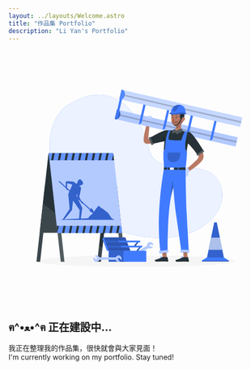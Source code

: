 ```yaml
---
layout: ../layouts/Welcome.astro
title: "作品集 Portfolio"
description: "Li Yan's Portfolio"
---
```


<div class="flex flex-col items-center justify-center min-h-[70vh] text-center">
  <div>
    <svg xmlns="http://www.w3.org/2000/svg" class="size-64 mx-auto" viewBox="0 0 500 500"><g id="freepik--background-simple--inject-61"><path d="M119.69,107.47c94.82-55.25,140.56,27.59,156.36,89.92s119.67,4,141,73.19c17,55.25-60.93,133.64-205.63,84.64S51.62,147.13,119.69,107.47Z" style="fill:#407BFF"/><path d="M119.69,107.47c94.82-55.25,140.56,27.59,156.36,89.92s119.67,4,141,73.19c17,55.25-60.93,133.64-205.63,84.64S51.62,147.13,119.69,107.47Z" style="fill:#fff;opacity:0.9;isolation:isolate"/></g><g id="freepik--Shadow--inject-61"><ellipse id="freepik--path--inject-61" cx="250" cy="416.24" rx="193.89" ry="11.32" style="fill:#f5f5f5"/></g><g id="freepik--Cone--inject-61"><polygon points="422.16 408.93 408.32 340 403.35 340 389.17 408.93 379 415.16 379 417 432 417 432 415.16 422.16 408.93" style="fill:#407BFF"/><rect x="379.33" y="415.16" width="53" height="2.32" style="opacity:0.2;isolation:isolate"/><polygon points="408.32 340.41 403.35 340.41 389.34 409.13 422.33 409.13 408.32 340.41" style="opacity:0.2;isolation:isolate"/><polygon points="419.29 394 392.47 394 397.3 370 414.41 370 419.2 393.54 419.29 394" style="fill:#fff;opacity:0.6000000000000001;isolation:isolate"/></g><g id="freepik--Character--inject-61"><g id="freepik--group--inject-61"><path d="M283.17,172.7l-8.84,3.3c-.66-.5,2.67-30.5,2.67-30.5l-5.36-.79s-9.06,31.16-6,37.46c4,8.16,21.66,0,21.66,0Z" style="fill:#b97964"/><rect x="319.84" y="33.73" width="18.36" height="242.24" transform="translate(553.65 -131.12) rotate(102.95)" style="fill:#407BFF"/><rect x="319.84" y="33.73" width="18.36" height="242.24" transform="translate(553.65 -131.12) rotate(102.95)" style="fill:#fff;opacity:0.6000000000000001;isolation:isolate"/><rect x="327.56" y="33.73" width="2.93" height="242.24" transform="translate(553.65 -131.11) rotate(102.95)" style="opacity:0.2;isolation:isolate"/><path d="M219,129.56h0a11.07,11.07,0,0,0-3.28-10.63l-.4-.37-2-.47a.73.73,0,0,0-.87.55l-4.1,17.87a.72.72,0,0,0,.54.87l2,.47.53-.16A11.08,11.08,0,0,0,219,129.56Z" style="fill:#407BFF"/><path d="M219,129.56h0a11.07,11.07,0,0,0-3.28-10.63l-.4-.37-2-.47a.73.73,0,0,0-.87.55l-4.1,17.87a.72.72,0,0,0,.54.87l2,.47.53-.16A11.08,11.08,0,0,0,219,129.56Z" style="opacity:0.2;isolation:isolate"/><path d="M260.8,144.33l11.74-51.09-4.32-1-12.39,53.89a.94.94,0,0,0,.71,1.13h0a.94.94,0,0,0,.76-.15l3.12-2.23A1,1,0,0,0,260.8,144.33Z" style="fill:#407BFF"/><path d="M307.2,155,319,103.91l-4.33-1-12.38,53.89a.94.94,0,0,0,.7,1.13h0a.93.93,0,0,0,.76-.15l3.13-2.23A1,1,0,0,0,307.2,155Z" style="fill:#407BFF"/><path d="M353.61,165.67l11.74-51.09-4.32-1-12.39,53.89a.94.94,0,0,0,.71,1.13h0a1,1,0,0,0,.76-.15l3.13-2.24A1,1,0,0,0,353.61,165.67Z" style="fill:#407BFF"/><path d="M400,176.33l11.74-51.08-4.32-1-12.39,53.89a1,1,0,0,0,.71,1.14h0a.94.94,0,0,0,.76-.16l3.12-2.23A1,1,0,0,0,400,176.33Z" style="fill:#407BFF"/><rect x="328.76" y="-5.08" width="18.36" height="242.24" transform="translate(526.74 -187.32) rotate(102.95)" style="fill:#407BFF"/><rect x="328.76" y="-5.08" width="18.36" height="242.24" transform="translate(526.74 -187.32) rotate(102.95)" style="fill:#fff;opacity:0.7000000000000001;isolation:isolate"/><rect x="336.48" y="-5.08" width="2.93" height="242.24" transform="translate(526.75 -187.32) rotate(102.95)" style="opacity:0.2;isolation:isolate"/><path d="M214.39,133.66,226.49,81l-4.32-1-12.75,55.46a1,1,0,0,0,.71,1.14h0a.94.94,0,0,0,.76-.16l3.13-2.23A1,1,0,0,0,214.39,133.66Z" style="fill:#407BFF"/><path d="M227.92,90.75h0a11.09,11.09,0,0,0-3.29-10.63l-.4-.37-2-.47a.72.72,0,0,0-.87.54L217.22,97.7a.72.72,0,0,0,.54.87l2,.46.52-.15A11.11,11.11,0,0,0,227.92,90.75Z" style="fill:#407BFF"/><path d="M227.92,90.75h0a11.09,11.09,0,0,0-3.29-10.63l-.4-.37-2-.47a.72.72,0,0,0-.87.54L217.22,97.7a.72.72,0,0,0,.54.87l2,.46.52-.15A11.11,11.11,0,0,0,227.92,90.75Z" style="fill:#fff;opacity:0.1;isolation:isolate"/><path d="M312.25,180a8,8,0,0,0-1.59,0,96.51,96.51,0,0,0-11.46,2c-8.58,1.81-18,4.24-18,4.24L277,174s27.67-16,32.16-14.69C309.16,159.31,316.67,180.67,312.25,180Z" style="fill:#263238"/><path d="M375.75,192.45s7.42,8.55,6.58,19.55-28.77,28-28.77,28L350,234.5s22.25-18.75,22.75-22.5-4.62-12-4.62-12Z" style="fill:#b97964"/><path d="M351,232.58s4.55,6.1,4.33,6.88-3.9,3.07-3.9,3.07.62,3.64.62,4.3c0,1.63-2.91,3.67-3.66,3.17-2.69-1.8-3.67-6.67-4.17-8.9S349.69,231.91,351,232.58Z" style="fill:#407BFF"/><path d="M351,232.58s4.55,6.1,4.33,6.88-3.9,3.07-3.9,3.07.62,3.64.62,4.3c0,1.63-2.91,3.67-3.66,3.17-2.69-1.8-3.67-6.67-4.17-8.9S349.69,231.91,351,232.58Z" style="fill:#fff;opacity:0.7000000000000001;isolation:isolate"/><polygon points="310.48 410.03 302.37 410.88 300.85 393.39 308.96 392.53 310.48 410.03" style="fill:#b97964"/><polygon points="350.96 409.44 343.1 409.44 342.45 391.23 350.32 391.23 350.96 409.44" style="fill:#b97964"/><path d="M342,408.53h9.55a.68.68,0,0,1,.67.54l1.55,7a1.18,1.18,0,0,1-1.15,1.4c-3.09-.05-5.34-.24-9.22-.24-2.39,0-9.6.25-12.9.25s-3.73-3.26-2.38-3.56c6.06-1.32,10.62-3.15,12.56-4.89A1.89,1.89,0,0,1,342,408.53Z" style="fill:#263238"/><path d="M339.41,409.91a2.38,2.38,0,0,1-1.51-.4,1.12,1.12,0,0,1-.39-1,.55.55,0,0,1,.32-.52c.87-.45,3.41,1.11,3.69,1.29a.16.16,0,0,1,.09.18.19.19,0,0,1-.14.16A9.47,9.47,0,0,1,339.41,409.91Zm-1.17-1.63a.4.4,0,0,0-.24.05c-.05,0-.11.07-.12.22a.77.77,0,0,0,.25.67,3.82,3.82,0,0,0,2.8.14A7.5,7.5,0,0,0,338.24,408.28Z" style="fill:#407BFF"/><path d="M341.42,409.63h-.09c-.81-.44-2.38-2.17-2.22-3a.61.61,0,0,1,.6-.49,1,1,0,0,1,.79.24c.91.74,1.1,3,1.11,3.11a.2.2,0,0,1-.09.17A.17.17,0,0,1,341.42,409.63Zm-1.58-3.19h-.09c-.24,0-.26.14-.27.19-.1.51.9,1.82,1.71,2.43a4.38,4.38,0,0,0-.93-2.46A.61.61,0,0,0,339.84,406.44Z" style="fill:#407BFF"/><path d="M301.51,408.28h9.55a.68.68,0,0,1,.67.54l1.55,7a1.18,1.18,0,0,1-1.15,1.4c-3.09-.05-5.34-.24-9.22-.24-2.39,0-9.6.25-12.9.25s-3.73-3.26-2.38-3.56c6.06-1.32,10.62-3.15,12.56-4.89A1.89,1.89,0,0,1,301.51,408.28Z" style="fill:#263238"/><path d="M298.91,409.66a2.38,2.38,0,0,1-1.51-.4,1.12,1.12,0,0,1-.39-1,.55.55,0,0,1,.32-.52c.87-.45,3.41,1.11,3.69,1.29a.16.16,0,0,1,.09.18.19.19,0,0,1-.14.16A9.47,9.47,0,0,1,298.91,409.66ZM297.74,408a.4.4,0,0,0-.24.05c-.05,0-.11.07-.12.22a.77.77,0,0,0,.25.67,3.82,3.82,0,0,0,2.8.14A7.5,7.5,0,0,0,297.74,408Z" style="fill:#407BFF"/><path d="M300.92,409.38h-.09c-.81-.44-2.38-2.17-2.22-3a.61.61,0,0,1,.6-.49,1,1,0,0,1,.79.24c.91.74,1.1,3,1.11,3.11a.2.2,0,0,1-.09.17A.17.17,0,0,1,300.92,409.38Zm-1.58-3.19h-.09c-.24,0-.26.14-.27.19-.1.51.9,1.82,1.71,2.43a4.38,4.38,0,0,0-.93-2.46A.61.61,0,0,0,299.34,406.19Z" style="fill:#407BFF"/><polygon points="308.96 392.53 300.85 393.39 301.64 402.41 309.75 401.56 308.96 392.53" style="opacity:0.2;isolation:isolate"/><polygon points="350.32 391.24 342.45 391.24 342.79 400.63 350.66 400.63 350.32 391.24" style="opacity:0.2;isolation:isolate"/><path d="M347.07,231.5H305.35c-4,21.66-16.38,98.32-7.47,166.63L312,396.38s-1.31-90.68,11.16-124.2c1.44,17.94,3.14,37,4.62,47.18,3.63,25,11.4,79.64,11.4,79.64h14.38s-2.94-52.3-4.3-76.87C347.77,295.46,347.13,237,347.07,231.5Z" style="fill:#407BFF"/><path d="M323.16,272.18a111.8,111.8,0,0,0-4.66,18.05c-1.17-16,3.5-32.9,3.5-32.9Z" style="opacity:0.2;isolation:isolate"/><polygon points="296.26 401.42 313.74 398.82 313.21 393.98 295.02 396.36 296.26 401.42" style="fill:#407BFF"/><polygon points="296.26 401.42 313.74 398.82 313.21 393.98 295.02 396.36 296.26 401.42" style="fill:#fff;opacity:0.6000000000000001;isolation:isolate"/><polygon points="337.45 399.12 354.41 399.12 354.41 394.05 336.81 393.72 337.45 399.12" style="fill:#407BFF"/><polygon points="337.45 399.12 354.41 399.12 354.41 394.05 336.81 393.72 337.45 399.12" style="fill:#fff;opacity:0.6000000000000001;isolation:isolate"/><polygon points="305 232 347 232 347 237 304.46 236.48 305 232" style="fill:#263238"/><rect x="332" y="229.75" width="1.5" height="8.88" style="fill:#407BFF"/><rect x="310.75" y="229.75" width="1.5" height="8.88" style="fill:#407BFF"/><path d="M310.66,180a96.51,96.51,0,0,0-11.46,2c1.55-6.7,9.8-12.18,9.8-12.18Z" style="opacity:0.2;isolation:isolate"/><rect x="316.38" y="231.13" width="7.77" height="5.6" style="fill:#fff"/><path d="M355.47,163.05s-1.27,6.38-2.82,15.65c-.7,4.21-1.46,9-2.19,14.09-1.88,13.12-3.54,28.05-3.39,39.21H305s-2.73-46.89,4.16-72.69C309.16,159.31,335.7,158.06,355.47,163.05Z" style="fill:#263238"/><path d="M340.38,160.25c-3.83,3.48-13.21,2.19-13.21,2.19s-5.86-1.6-4.63-3.43c3.45-.57,5.12-2.18,5.81-4.24a10,10,0,0,0,.35-3.94,20.71,20.71,0,0,0-.29-2.2L340,140C338.49,145.71,336.63,156.14,340.38,160.25Z" style="fill:#b97964"/><path d="M337.33,145.5c-.46,7-6.18,8.88-9,9.27a10,10,0,0,0,.35-3.94Z" style="opacity:0.2;isolation:isolate"/><path d="M338.67,155.83l-11.09,5-.65-4-4.07,1.43a3.33,3.33,0,0,0-2.22,3.51l.45,4.4,5.63-3.08,2.8,4,13.32-6.41Z" style="fill:#263238"/><path d="M338.67,155.83l-11.09,5-.65-4-4.07,1.43a3.33,3.33,0,0,0-2.22,3.51l.45,4.4,5.63-3.08,2.8,4,13.32-6.41Z" style="fill:#fff;opacity:0.2;isolation:isolate"/><path d="M351.16,162.08s-9.81,33-1.15,38.92c0,0-1.2,27.14-2.93,31A388.2,388.2,0,0,1,305,232a232.21,232.21,0,0,1-1.33-31s3.16-4,3.16-7S308.66,167,314.66,159H318s-4.83,9.83-4.17,18.5c0,0,14.67,2.5,25.34,1,0,0,3.16-11.67,6.66-17.5Z" style="fill:#407BFF"/><path d="M312.25,203H337s1.5,20.33-15.52,19C308.47,221,312.25,203,312.25,203Z" style="opacity:0.2;isolation:isolate"/><path d="M320.48,121.7s-3.31,10.45,1.72,15.46,8.17-14.91,8.17-14.91Z" style="fill:#263238"/><path d="M338.88,146.34a11.64,11.64,0,0,1-1.52,1.92,9.83,9.83,0,0,1-11.75,2,11,11,0,0,1-5.38-6,10.23,10.23,0,0,1-.35-1.11,22.46,22.46,0,0,1-.53-2.8c-.91-6.93.61-16.16,7.26-19a10.64,10.64,0,0,1,14,5.58,10.51,10.51,0,0,1,.85,4.89C341.15,138.45,341.21,142.74,338.88,146.34Z" style="fill:#b97964"/><path d="M338.88,146.34a11.64,11.64,0,0,1-1.52,1.92,9.83,9.83,0,0,1-11.75,2,11,11,0,0,1-5.38-6,10.23,10.23,0,0,1-.35-1.11,22.46,22.46,0,0,1-.53-2.8,9.36,9.36,0,0,0,3.79,1.25,3.52,3.52,0,0,1,2.55.75c2.52-1.51,6.58-1.59,8.45-2.06s2.36-7.7,2.36-7.7l2.38,2.61C339.91,139.93,339.8,143.6,338.88,146.34Z" style="opacity:0.1;isolation:isolate"/><path d="M329.66,134.2c0,.62-.32,1.15-.74,1.15s-.76-.51-.77-1.14.33-1.15.74-1.15S329.64,133.55,329.66,134.2Z" style="fill:#263238"/><path d="M322.49,134.29c.05.63-.33,1.15-.74,1.15s-.75-.51-.77-1.14.33-1.15.74-1.15S322.48,133.69,322.49,134.29Z" style="fill:#263238"/><path d="M324.77,134.57a22.55,22.55,0,0,1-3,5.46,3.65,3.65,0,0,0,3.06.53Z" style="fill:#a24e3f"/><path d="M331.85,131.85a.4.4,0,0,1-.36-.14,3,3,0,0,0-2.4-1.22.36.36,0,0,1-.4-.34.37.37,0,0,1,.33-.4h0a3.69,3.69,0,0,1,3,1.5.37.37,0,0,1-.05.52h0A.48.48,0,0,1,331.85,131.85Z" style="fill:#263238"/><path d="M325.94,143.83h0a5.67,5.67,0,0,0,5-1.77.19.19,0,0,0-.29-.26h0a5.46,5.46,0,0,1-4.62,1.62.21.21,0,0,0-.22.16v0a.19.19,0,0,0,.16.22Z" style="fill:#263238"/><path d="M319.38,131.86a.42.42,0,0,1-.22,0,.38.38,0,0,1-.19-.49h0a3.68,3.68,0,0,1,2.65-2.13.38.38,0,0,1,.42.32h0a.39.39,0,0,1-.32.42h0a3,3,0,0,0-2.07,1.71A.4.4,0,0,1,319.38,131.86Z" style="fill:#263238"/><path d="M335.61,122.23l-.54,3.41a2.56,2.56,0,0,1,1.17,3.27c-1.21,2.84.28,7.38,2.43,9.24,0,0,.11-1.25,1.15-.92s.53,6.83-1.63,9.87c0,0,3.21-2.7,5.2-9.48,1.84-6.26,2.23-11.52,1-14Z" style="fill:#263238"/><path d="M344.25,124.6s3.47-5.36-5.87-8.18-15.84,1.19-15.84,1.19-6.08,7.26,2,8.45C332.47,127.21,344.25,124.6,344.25,124.6Z" style="fill:#263238"/><path d="M345.63,138.32a7.41,7.41,0,0,1-4.2,3.8c-2.45.86-3.84-1.3-3.3-3.7.49-2.14,2.35-5.22,4.89-5S346.64,136.13,345.63,138.32Z" style="fill:#b97964"/><path d="M340.43,125.35s-2.72,25.89-15.87,24.18l1.58,1.07s11.82,1.69,16-25Z" style="fill:#263238"/><path d="M340.43,125.35s-2.72,25.89-15.87,24.18l1.58,1.07s11.82,1.69,16-25Z" style="opacity:0.2;isolation:isolate"/><path d="M346.76,127.53c-3.88-1-16.51,1.11-22.45.85s-7.87-1.23-8.84-2.07,2.59-2,2.59-2,.47-9,7.85-13.12h0a16.92,16.92,0,0,1,7.29-2,14.46,14.46,0,0,1,5.73.65c8.92,3,8.24,15,8.24,15S350.65,128.48,346.76,127.53Z" style="fill:#407BFF"/><path d="M346.76,127.53c-3.88-1-16.51,1.11-22.45.85s-7.87-1.23-8.84-2.07,2.59-2,2.59-2,3.71,2.54,7.51,1.82,14.75-3.71,21.61-1.29C347.18,124.89,350.65,128.48,346.76,127.53Z" style="opacity:0.2;isolation:isolate"/><path d="M338.94,109.85c-3.79.61-7,4.09-8.44,7.36-1.94,4.33-8.71,9.17-7.84-.4a7.6,7.6,0,0,1,3.25-5.57h0a16.92,16.92,0,0,1,7.29-2A14.46,14.46,0,0,1,338.94,109.85Z" style="opacity:0.2;isolation:isolate"/><polygon points="284.37 187.24 277.79 171.94 274.93 174.03 280.23 188.04 284.37 187.24" style="fill:#263238"/><polygon points="284.37 187.24 277.79 171.94 274.93 174.03 280.23 188.04 284.37 187.24" style="fill:#fff;opacity:0.2;isolation:isolate"/><path d="M272.54,132.45s-.37,2.81.79,3.1a47.63,47.63,0,0,0,6.32,1.33c1,0,1.68-4,1.68-4.43S273.41,129.56,272.54,132.45Z" style="fill:#407BFF"/><path d="M272.54,132.45s-.37,2.81.79,3.1a47.63,47.63,0,0,0,6.32,1.33c1,0,1.68-4,1.68-4.43S273.41,129.56,272.54,132.45Z" style="fill:#fff;opacity:0.7000000000000001;isolation:isolate"/><path d="M352.65,178.7c-.7,4.21-1.46,9-2.19,14.09-3.3-6.07-.67-16.17-.67-16.17Z" style="opacity:0.2;isolation:isolate"/><path d="M355.47,163.05s5.91,1.95,26.86,36.28l-12.08,7.42S355.13,186,351.16,185C351.16,185,346.19,167.88,355.47,163.05Z" style="fill:#263238"/><polygon points="381.75 197.17 368.13 206.75 370.75 209.13 383.38 201.05 381.75 197.17" style="fill:#263238"/><polygon points="381.75 197.17 368.13 206.75 370.75 209.13 383.38 201.05 381.75 197.17" style="fill:#fff;opacity:0.2;isolation:isolate"/></g></g><g id="freepik--Sign--inject-61"><polygon points="54.82 417.48 62.05 417.48 78.72 266.64 71.49 266.64 54.82 417.48" style="fill:#263238"/><polygon points="74.13 308.07 68.34 360.3 62.05 417 54.82 417 61.11 360.26 67.45 303 67.46 303 74.13 308.07" style="fill:#fff;opacity:0.1;isolation:isolate"/><polygon points="174.01 417.48 181.23 417.48 197.9 266.64 190.68 266.64 174.01 417.48" style="fill:#263238"/><polygon points="184.22 390.23 181.23 417 174.01 417 177.55 385.12 184.22 390.23" style="fill:#fff;opacity:0.1;isolation:isolate"/><polygon points="61.11 360.58 187.57 360.58 204.87 204.06 78.41 204.06 61.11 360.58" style="fill:#263238"/><polygon points="144.25 361 61.11 361 67.46 303.36 74.13 308.46 144.25 361" style="fill:#fff;opacity:0.1;isolation:isolate"/><polygon points="228.87 417.48 221.64 417.48 204.97 266.64 212.19 266.64 228.87 417.48" style="fill:#263238"/><polygon points="228.87 417.48 221.64 417.48 204.97 266.64 212.19 266.64 228.87 417.48" style="fill:#fff;opacity:0.2;isolation:isolate"/><polygon points="109.68 417.48 102.46 417.48 85.79 266.64 93.01 266.64 109.68 417.48" style="fill:#263238"/><polygon points="109.68 417.48 102.46 417.48 85.79 266.64 93.01 266.64 109.68 417.48" style="fill:#fff;opacity:0.2;isolation:isolate"/><polygon points="222.58 360.58 96.12 360.58 78.82 204.06 205.28 204.06 222.58 360.58" style="fill:#407BFF"/><polygon points="222.58 360.58 96.12 360.58 78.82 204.06 205.28 204.06 222.58 360.58" style="fill:#fff;opacity:0.6000000000000001;isolation:isolate"/><polygon points="205.24 204 206.79 218 80.38 218 78.83 204 205.24 204" style="fill:#407BFF"/><polygon points="205.24 204 206.79 218 80.38 218 78.83 204 205.24 204" style="fill:#fff;opacity:0.2;isolation:isolate"/><polygon points="90.42 204 87.71 217.93 87.7 218 83.48 218 83.49 217.93 86.2 204 90.42 204" style="fill:#263238"/><polygon points="103.67 204 100.95 217.93 100.94 218 96.72 218 96.73 217.93 99.45 204 103.67 204" style="fill:#263238"/><polygon points="116.91 204 114.2 217.93 114.19 218 109.97 218 109.98 217.93 112.69 204 116.91 204" style="fill:#263238"/><polygon points="130.16 204 127.44 217.93 127.43 218 123.22 218 123.24 217.93 125.95 204 130.16 204" style="fill:#263238"/><polygon points="143.41 204 140.7 217.93 140.69 218 136.47 218 136.48 217.93 139.19 204 143.41 204" style="fill:#263238"/><polygon points="156.66 204 153.94 217.93 153.93 218 149.72 218 149.73 217.93 152.44 204 156.66 204" style="fill:#263238"/><polygon points="169.9 204 167.19 217.93 167.18 218 162.97 218 162.98 217.93 165.69 204 169.9 204" style="fill:#263238"/><polygon points="183.16 204 180.44 217.93 180.43 218 176.22 218 176.23 217.93 178.94 204 183.16 204" style="fill:#263238"/><polygon points="196.4 204 193.69 217.93 193.68 218 189.46 218 189.47 217.93 192.19 204 196.4 204" style="fill:#263238"/><polygon points="205.42 205.61 206.79 218 202.74 218 205.42 205.61" style="fill:#263238"/><polygon points="96.19 361 94.64 347 221.05 347 222.59 361 96.19 361" style="fill:#407BFF"/><polygon points="96.19 361 94.64 347 221.05 347 222.59 361 96.19 361" style="fill:#fff;opacity:0.2;isolation:isolate"/><polygon points="211.01 361 213.72 347.07 213.73 347 217.95 347 217.94 347.07 215.22 361 211.01 361" style="fill:#263238"/><polygon points="197.76 361 200.48 347.07 200.49 347 204.7 347 204.69 347.07 201.98 361 197.76 361" style="fill:#263238"/><polygon points="184.52 361 187.23 347.07 187.24 347 191.46 347 191.45 347.07 188.73 361 184.52 361" style="fill:#263238"/><polygon points="171.27 361 173.99 347.07 174 347 178.2 347 178.19 347.07 175.48 361 171.27 361" style="fill:#263238"/><polygon points="158.02 361 160.73 347.07 160.74 347 164.96 347 164.95 347.07 162.23 361 158.02 361" style="fill:#263238"/><polygon points="144.77 361 147.49 347.07 147.5 347 151.71 347 151.7 347.07 148.99 361 144.77 361" style="fill:#263238"/><polygon points="131.53 361 134.24 347.07 134.25 347 138.46 347 138.45 347.07 135.73 361 131.53 361" style="fill:#263238"/><polygon points="118.27 361 120.98 347.07 121 347 125.21 347 125.2 347.07 122.49 361 118.27 361" style="fill:#263238"/><polygon points="105.03 361 107.74 347.07 107.75 347 111.97 347 111.95 347.07 109.24 361 105.03 361" style="fill:#263238"/><polygon points="96.01 359.39 94.64 347 98.69 347 96.01 359.39" style="fill:#263238"/><polygon points="127.63 260.16 117.28 284.56 119.86 313.63 105.82 335 108.83 335 124.35 315.87 126.53 297.13 139.55 316 138.19 335 141.34 335 144.65 311.86 132.96 287.46 141.78 270.97 127.63 260.16" style="fill:#407BFF"/><path d="M133.33,267s2.06-10.65,6.23-11.66c1.48-.36,6.7,4.68,6.67,8.23S135,269.16,135,269.16Z" style="fill:#407BFF"/><path d="M127.63,260.16s-12.69-1-14.46-.49-.44,13.52-.44,13.52l2.1.57s-.13-10.71.51-10.7,11.57,3.15,11.57,3.15Z" style="fill:#407BFF"/><path d="M141.79,270.94c1.43,1.06-3,19.11-3,19.11l4.35,9.46-1,.63s-6.27-8-7-9.75c-1.48-3.46,1.24-15.27,1.24-15.27Z" style="fill:#407BFF"/><polygon points="161.37 317.3 162.43 315.82 99.67 258.79 98.61 260.26 161.37 317.3" style="fill:#407BFF"/><path d="M162.18,312.06l-3.72,4.67s5.24,5.66,9.59,5.33C168.05,322.06,168,317.89,162.18,312.06Z" style="fill:#407BFF"/><path d="M142.22,298.68s3.64,1.07,3.48,2.05-.71,2.5-1.33,2.58-2.27-3.17-2.27-3.17Z" style="fill:#407BFF"/><path d="M112.9,272s-.58,1.7,1.29,3.61,2.68,0,2.68,0Z" style="fill:#407BFF"/><path d="M100.54,335H208l-5.88-2.8s-5.73-9.91-8.84-12.16-9.37-7.61-11.39-8-2.76-4.35-4.71-4.35-11.67,14.34-11.67,14.34a11.74,11.74,0,0,1-3.84,3.65c-2.11,1-5.65,6.47-5.65,6.47S124.13,333,100.54,335Z" style="fill:#407BFF"/><g style="opacity:0.2;isolation:isolate"><polygon points="127.63 260.16 117.28 284.56 119.86 313.63 105.82 335 108.83 335 124.35 315.87 126.53 297.13 139.55 316 138.19 335 141.34 335 144.65 311.86 132.96 287.46 141.78 270.97 127.63 260.16"/><path d="M133.33,267s2.06-10.65,6.23-11.66c1.48-.36,6.7,4.68,6.67,8.23S135,269.16,135,269.16Z"/><path d="M127.63,260.16s-12.69-1-14.46-.49-.44,13.52-.44,13.52l2.1.57s-.13-10.71.51-10.7,11.57,3.15,11.57,3.15Z"/><path d="M141.79,270.94c1.43,1.06-3,19.11-3,19.11l4.35,9.46-1,.63s-6.27-8-7-9.75c-1.48-3.46,1.24-15.27,1.24-15.27Z"/><polygon points="161.37 317.3 162.43 315.82 99.67 258.79 98.61 260.26 161.37 317.3"/><path d="M162.18,312.06l-3.72,4.67s5.24,5.66,9.59,5.33C168.05,322.06,168,317.89,162.18,312.06Z"/><path d="M142.22,298.68s3.64,1.07,3.48,2.05-.71,2.5-1.33,2.58-2.27-3.17-2.27-3.17Z"/><path d="M112.9,272s-.58,1.7,1.29,3.61,2.68,0,2.68,0Z"/><path d="M100.54,335H208l-5.88-2.8s-5.73-9.91-8.84-12.16-9.37-7.61-11.39-8-2.76-4.35-4.71-4.35-11.67,14.34-11.67,14.34a11.74,11.74,0,0,1-3.84,3.65c-2.11,1-5.65,6.47-5.65,6.47S124.13,333,100.54,335Z"/></g></g><g id="freepik--Tools--inject-61"><polygon points="260.38 388 250.5 400.69 246.96 400.15 257.38 388 260.38 388" style="fill:#407BFF"/><polygon points="260.38 388 250.5 400.69 246.96 400.15 257.38 388 260.38 388" style="opacity:0.30000000000000004;isolation:isolate"/><polygon points="257.38 376 247.5 388.69 243.96 388.15 254.38 376 257.38 376" style="fill:#407BFF"/><polygon points="257.38 376 247.5 388.69 243.96 388.15 254.38 376 257.38 376" style="opacity:0.30000000000000004;isolation:isolate"/><polygon points="228.97 369.5 186.3 369.5 196.31 395.93 238.98 395.93 228.97 369.5" style="fill:#407BFF"/><polygon points="228.97 369.5 186.3 369.5 196.31 395.93 238.98 395.93 228.97 369.5" style="opacity:0.30000000000000004;isolation:isolate"/><rect x="194.31" y="385.93" width="67.79" height="3.41" style="fill:#407BFF"/><rect x="194.31" y="385.93" width="26.02" height="3.41" style="opacity:0.2;isolation:isolate"/><rect x="190.31" y="375.92" width="67.79" height="3.41" style="fill:#407BFF"/><rect x="190.31" y="375.92" width="26.02" height="3.41" style="opacity:0.2;isolation:isolate"/><polygon points="186.37 369.68 184 372.43 193 396 196.52 396 186.37 369.68" style="fill:#407BFF"/><path d="M279.19,383.5l4.58,1.14a6.57,6.57,0,0,0-4.6-5.37A6.12,6.12,0,0,0,272.1,383a5.26,5.26,0,0,0-.31,3l-27.61,16.62c-3.24-2.72-7.07-.67-8.65,1.54l4.56,1.11a2,2,0,1,1-1,3.87L234.53,408a6.59,6.59,0,0,0,4.6,5.37,6.14,6.14,0,0,0,7.17-3.59,4.84,4.84,0,0,0,.41-2.83l27.61-16.62c2.72,1.86,7,.51,8.55-1.7l-4.61-1.2a2,2,0,0,1-1.48-2.45A2,2,0,0,1,279.19,383.5Z" style="fill:#407BFF"/><path d="M279.19,383.5l4.58,1.14a6.57,6.57,0,0,0-4.6-5.37A6.12,6.12,0,0,0,272.1,383a5.26,5.26,0,0,0-.31,3l-27.61,16.62c-3.24-2.72-7.07-.67-8.65,1.54l4.56,1.11a2,2,0,1,1-1,3.87L234.53,408a6.59,6.59,0,0,0,4.6,5.37,6.14,6.14,0,0,0,7.17-3.59,4.84,4.84,0,0,0,.41-2.83l27.61-16.62c2.72,1.86,7,.51,8.55-1.7l-4.61-1.2a2,2,0,0,1-1.48-2.45A2,2,0,0,1,279.19,383.5Z" style="fill:#fff;opacity:0.6000000000000001;isolation:isolate"/><rect x="196.31" y="395.93" width="73.8" height="21.55" style="fill:#407BFF"/><rect x="196.31" y="395.93" width="29.02" height="21.55" style="opacity:0.2;isolation:isolate"/><path d="M170.39,412l-3.33-3.34a6.58,6.58,0,0,0,1.16,7,6.13,6.13,0,0,0,8,.45,5.31,5.31,0,0,0,1.81-2.41l32.22.05c1.37,4,5.71,4.23,8.21,3.15l-3.34-3.31a2,2,0,0,1,0-2.81,2,2,0,0,1,2.82,0l3.34,3.34a6.58,6.58,0,0,0-1.17-7,6.13,6.13,0,0,0-8-.63,4.8,4.8,0,0,0-1.81,2.22l-32.23-.05c-1.37-3-5.7-4-8.2-3l3.33,3.41a2,2,0,0,1,0,2.85A2,2,0,0,1,170.39,412Z" style="fill:#407BFF"/><path d="M170.39,412l-3.33-3.34a6.58,6.58,0,0,0,1.16,7,6.13,6.13,0,0,0,8,.45,5.31,5.31,0,0,0,1.81-2.41l32.22.05c1.37,4,5.71,4.23,8.21,3.15l-3.34-3.31a2,2,0,0,1,0-2.81,2,2,0,0,1,2.82,0l3.34,3.34a6.58,6.58,0,0,0-1.17-7,6.13,6.13,0,0,0-8-.63,4.8,4.8,0,0,0-1.81,2.22l-32.23-.05c-1.37-3-5.7-4-8.2-3l3.33,3.41a2,2,0,0,1,0,2.85A2,2,0,0,1,170.39,412Z" style="fill:#fff;opacity:0.6000000000000001;isolation:isolate"/></g></svg>
  </div>
  
  <h2 class="mt-4 mb-12">
    ฅ^•ﻌ•^ฅ 正在建設中...
  </h2>
  
  <div class="text-lg">
    我正在整理我的作品集，很快就會與大家見面！<br/>
    I'm currently working on my portfolio. Stay tuned!
  </div>
</div>